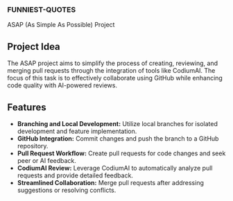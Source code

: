 ### FUNNIEST-QUOTES


ASAP (As Simple As Possible) Project

## Project Idea
The ASAP project aims to simplify the process of creating, reviewing, and merging pull requests through the integration of tools like CodiumAI. The focus of this task is to effectively collaborate using GitHub while enhancing code quality with AI-powered reviews.

## Features
- **Branching and Local Development:** Utilize local branches for isolated development and feature implementation.
- **GitHub Integration:** Commit changes and push the branch to a GitHub repository.
- **Pull Request Workflow:** Create pull requests for code changes and seek peer or AI feedback.
- **CodiumAI Review:** Leverage CodiumAI to automatically analyze pull requests and provide detailed feedback.
- **Streamlined Collaboration:** Merge pull requests after addressing suggestions or resolving conflicts.
